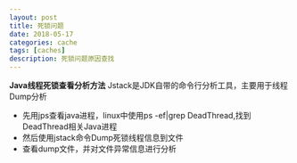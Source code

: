 ```yaml
---
layout: post
title: 死锁问题
date: 2018-05-17
categories: cache
tags: [caches]
description: 死锁问题原因查找
---
```


**Java线程死锁查看分析方法**
Jstack是JDK自带的命令行分析工具，主要用于线程Dump分析

- 先用jps查看java进程，linux中使用ps -ef|grep DeadThread,找到DeadThread相关Java进程
- 然后使用jstack命令Dump死锁线程信息到文件
- 查看dump文件，并对文件异常信息进行分析